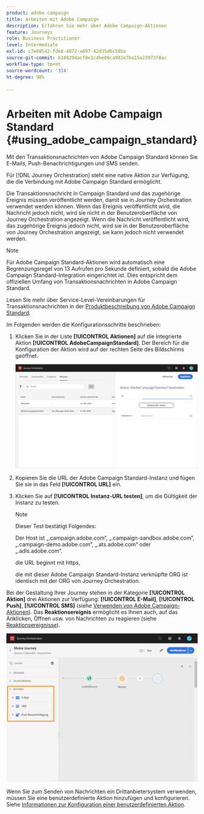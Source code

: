 ```yaml
---
product: adobe campaign
title: Arbeiten mit Adobe Campaign
description: Erfahren Sie mehr über Adobe Campaign-Aktionen
feature: Journeys
role: Business Practitioner
level: Intermediate
exl-id: c7e08542-fde8-4072-a697-42d35d6c58ba
source-git-commit: b108294acf8e1c4be00ca981e7ba15a23973f8ac
workflow-type: tm+mt
source-wordcount: '314'
ht-degree: 98%

---
```


# Arbeiten mit Adobe Campaign Standard {#using_adobe_campaign_standard}

Mit den Transaktionsnachrichten von Adobe Campaign Standard können Sie E-Mails, Push-Benachrichtigungen und SMS senden.

Für [!DNL Journey Orchestration] steht eine native Aktion zur Verfügung, die die Verbindung mit Adobe Campaign Standard ermöglicht. 

Die Transaktionsnachricht in Campaign Standard und das zugehörige Ereignis müssen veröffentlicht werden, damit sie in Journey Orchestration verwendet werden können. Wenn das Ereignis veröffentlicht wird, die Nachricht jedoch nicht, wird sie nicht in der Benutzeroberfläche von Journey Orchestration angezeigt. Wenn die Nachricht veröffentlicht wird, das zugehörige Ereignis jedoch nicht, wird sie in der Benutzeroberfläche von Journey Orchestration angezeigt, sie kann jedoch nicht verwendet werden.

>[!NOTE]
>
>Für Adobe Campaign Standard-Aktionen wird automatisch eine Begrenzungsregel von 13 Aufrufen pro Sekunde definiert, sobald die Adobe Campaign Standard-Integration eingerichtet ist. Dies entspricht dem offiziellen Umfang von Transaktionsnachrichten in Adobe Campaign Standard.
>
>Lesen Sie mehr über Service-Level-Vereinbarungen für Transaktionsnachrichten in der [Produktbeschreibung von Adobe Campaign Standard](https://helpx.adobe.com/de/legal/product-descriptions/campaign-standard.html).

Im Folgenden werden die Konfigurationsschritte beschrieben:

1. Klicken Sie in der Liste **[!UICONTROL Aktionen]** auf die integrierte Aktion **[!UICONTROL AdobeCampaignStandard]**. Der Bereich für die Konfiguration der Aktion wird auf der rechten Seite des Bildschirms geöffnet.

   ![](../assets/actioncampaign.png)

1. Kopieren Sie die URL der Adobe Campaign Standard-Instanz und fügen Sie sie in das Feld **[!UICONTROL URL]** ein.

1. Klicken Sie auf **[!UICONTROL Instanz-URL testen]**, um die Gültigkeit der Instanz zu testen.

   >[!NOTE]
   >
   >Dieser Test bestätigt Folgendes:
   >
   >Der Host ist „.campaign.adobe.com“, „.campaign-sandbox.adobe.com“, „.campaign-demo.adobe.com“, „.ats.adobe.com“ oder „.adls.adobe.com“.
   >
   >die URL beginnt mit https,
   >
   >die mit dieser Adobe Campaign Standard-Instanz verknüpfte ORG ist identisch mit der ORG von Journey Orchestration.

Bei der Gestaltung Ihrer Journey stehen in der Kategorie **[!UICONTROL Aktion]** drei Aktionen zur Verfügung: **[!UICONTROL E-Mail]**, **[!UICONTROL Push]**, **[!UICONTROL SMS]** (siehe [Verwenden von Adobe Campaign-Aktionen](../building-journeys/using-adobe-campaign-actions.md)). Das **Reaktionsereignis** ermöglicht es Ihnen auch, auf das Anklicken, Öffnen usw. von Nachrichten zu reagieren (siehe [Reaktionsereignisse](../building-journeys/reaction-events.md)).

![](../assets/journey58.png)

Wenn Sie zum Senden von Nachrichten ein Drittanbietersystem verwenden, müssen Sie eine benutzerdefinierte Aktion hinzufügen und konfigurieren. Siehe [Informationen zur Konfiguration einer benutzerdefinierten Aktion](../action/about-custom-action-configuration.md).
